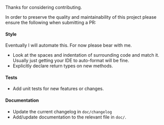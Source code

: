 Thanks for considering contributing.

In order to preserve the quality and maintainability of this project
please ensure the following when submitting a PR:

#### Style
Eventually I will automate this. For now please bear with me.
* Look at the spaces and indentation of surrounding code and match it. Usually just getting your IDE to auto-format will be fine.
* Explicitly declare return types on new methods.

#### Tests
* Add unit tests for new features or changes.

#### Documentation
* Update the current changelog in `doc/changelog`
* Add/update documentation to the relevant file in `doc/`.
